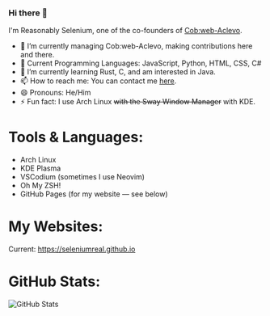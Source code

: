 ### Hi there 👋

I'm Reasonably Selenium, one of the co-founders of [Cob:web-Aclevo](https://github.com/cobweb-aclevo/).
 
- 🔭 I’m currently managing Cob:web-Aclevo, making contributions here and there.
- 🧠 Current Programming Languages: JavaScript, Python, HTML, CSS, C#
- 🌱 I’m currently learning Rust, C, and am interested in Java.
- 📫 How to reach me: You can contact me [here](https://cobweb-aclevo.org/contact.html).
- 😄 Pronouns: He/Him
- ⚡ Fun fact: I use Arch Linux ~~with the Sway Window Manager~~ with KDE.

# Tools & Languages:
- Arch Linux
- KDE Plasma
- VSCodium (sometimes I use Neovim)
- Oh My ZSH!
- GitHub Pages (for my website — see below)

# My Websites:
Current: https://seleniumreal.github.io

# GitHub Stats:
![GitHub Stats](https://github-readme-stats.vercel.app/api?username=ReasonablySelenium&theme=tokyonight&showicons=true)
